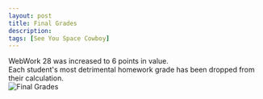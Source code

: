 ```yaml
---
layout: post
title: Final Grades
description:
tags: [See You Space Cowboy]
---
```


WebWork 28 was increased to 6 points in value.  
Each student's most detrimental homework grade has been dropped from their calculation.  
![Final Grades](/assets/histogram.svg)
